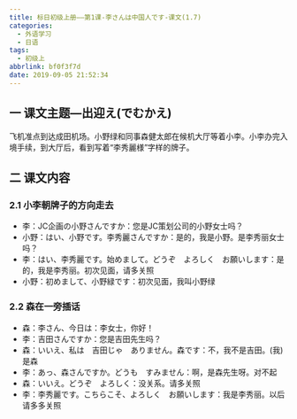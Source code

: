 ```yaml
---
title: 标日初级上册——第1课-李さんは中国人です-课文(1.7)
categories:
  - 外语学习
  - 日语
tags:
  - 初级上
abbrlink: bf0f3f7d
date: 2019-09-05 21:52:34
---
```

## 一 课文主题—出迎え(でむかえ)

飞机准点到达成田机场。小野绿和同事森健太郎在候机大厅等着小李。小李办完入境手续，到大厅后，看到写着“李秀麗様”字样的牌子。

<!--more-->

## 二 课文内容

### 2.1 小李朝牌子的方向走去 

* 李：JC企画の小野さんですか：您是JC策划公司的小野女士吗？
* 小野：はい、小野です。李秀麗さんですか：是的，我是小野。是李秀丽女士吗？
* 李：はい、李秀麗です。始めまして。どうぞ　よろしく　お願いします：是的，我是李秀丽。初次见面，请多关照
* 小野：初めまして、小野緑です：初次见面，我叫小野绿

### 2.2 森在一旁插话

* 森：李さん、今日は：李女士，你好！
* 李：吉田さんですか：您是吉田先生吗？
* 森：いいえ、私は　吉田じゃ　ありません。森です：不，我不是吉田。(我)是森
* 李：あっ、森さんですか。どうも　すみません：啊，是森先生呀。对不起
* 森：いいえ。どうぞ　よろしく：没关系。请多关照
* 李：李秀麗です。こちらこそ、よろしく　お願いします：我是李秀丽。以后请多多关照

